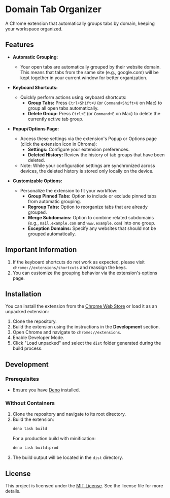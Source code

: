 # Domain Tab Organizer

A Chrome extension that automatically groups tabs by domain, keeping your
workspace organized.

## Features

- **Automatic Grouping:**
  - Your open tabs are automatically grouped by their website domain.
    This means that tabs from the same site (e.g., google.com) will be kept together in your current window for better organization.

- **Keyboard Shortcuts:**
  - Quickly perform actions using keyboard shortcuts:
    - **Group Tabs:** Press `Ctrl+Shift+U` (or `Command+Shift+U` on Mac) to group all open tabs automatically.
    - **Delete Group:** Press `Ctrl+E` (or `Command+E` on Mac) to delete the currently active tab group.

- **Popup/Options Page:**
  - Access these settings via the extension's Popup or Options page (click the extension icon in Chrome):
    - **Settings:** Configure your extension preferences.
    - **Deleted History:** Review the history of tab groups that have been deleted.
  - Note: While your configuration settings are synchronized across devices, the deleted history is stored only locally on the device.

- **Customizable Options:**
  - Personalize the extension to fit your workflow:
    - **Group Pinned Tabs:** Option to include or exclude pinned tabs from automatic grouping.
    - **Regroup Tabs:** Option to reorganize tabs that are already grouped.
    - **Merge Subdomains:** Option to combine related subdomains (e.g., `mail.example.com` and `www.example.com`) into one group.
    - **Exception Domains:** Specify any websites that should not be grouped automatically.

## Important Information

1. If the keyboard shortcuts do not work as expected, please visit
   `chrome://extensions/shortcuts` and reassign the keys.
2. You can customize the grouping behavior via the extension's options page.

## Installation

You can install the extension from the [Chrome Web Store]() or load it as an
unpacked extension:

1. Clone the repository.
2. Build the extension using the instructions in the **Development** section.
3. Open Chrome and navigate to `chrome://extensions`.
4. Enable Developer Mode.
5. Click "Load unpacked" and select the `dist` folder generated during the build
   process.

## Development

### Prerequisites

- Ensure you have [Deno](https://deno.land/#installation) installed.

### Without Containers

1. Clone the repository and navigate to its root directory.
2. Build the extension:
   ```bash
   deno task build
   ```
   For a production build with minification:
   ```bash
   deno task build:prod
   ```
3. The build output will be located in the `dist` directory.

## License

This project is licensed under the [MIT License](LICENSE). See the license file
for more details.
